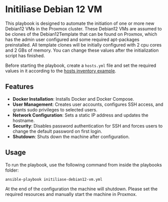 # Initiliase Debian 12 VM

This playbook is designed to automate the initiation of one or more new Debian12 VMs in the Proxmox cluster. These Debian12 VMs are assumed to be clones of the Debian12Template that can be found on Proxmox, which has the admin user configured and some required apt-packages preinstalled. All template clones will be initially configured with 2 cpu cores and 2 GBs of memory. You can change these values after the initialization script has finished.

Before starting the playbook, create a `hosts.yml` file and set the required values in it according to the [hosts inventory example](../inventory/hosts.yml.example).

## Features

- **Docker Installation**: Installs Docker and Docker Compose.
- **User Management**: Creates user accounts, configures SSH access, and grants sudo privileges to selected users.
- **Network Configuration**: Sets a static IP address and updates the hostname.
- **Security**: Disables password authentication for SSH and forces users to change the default password on first login.
- **Shutdown**: Shuts down the machine after configuration.

## Usage

To run the playbook, use the following command from inside the playbooks folder:

```sh
ansible-playbook initiliase-debian12-vm.yml
```

At the end of the configuration the machine will shutdown. Please set the required resources and manually start the machine in Proxmox.

